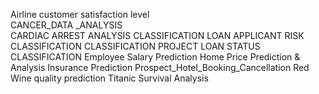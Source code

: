 Airline customer satisfaction level  
CANCER_DATA _ANALYSIS  
CARDIAC ARREST ANALYSIS
CLASSIFICATION LOAN APPLICANT RISK CLASSIFICATION
CLASSIFICATION PROJECT LOAN STATUS CLASSIFICATION
Employee Salary Prediction
Home Price Prediction & Analysis
Insurance Prediction
Prospect_Hotel_Booking_Cancellation
Red Wine quality prediction
Titanic Survival Analysis
